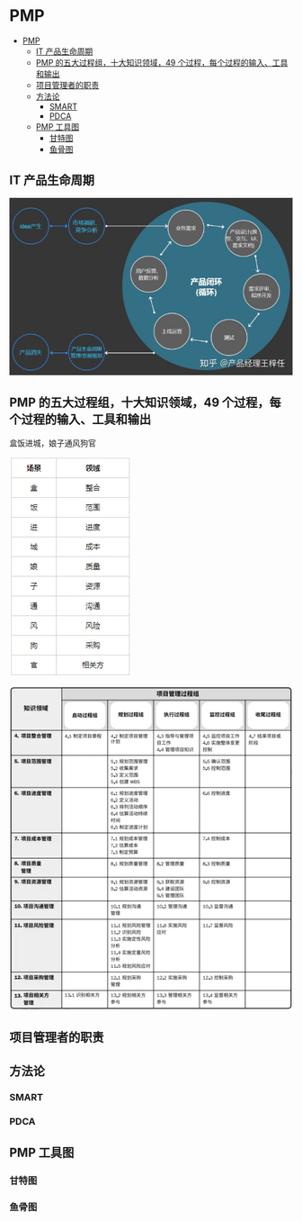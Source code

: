 # PMP

<!-- @import "[TOC]" {cmd="toc" depthFrom=1 depthTo=6 orderedList=false} -->

<!-- code_chunk_output -->

- [PMP](#pmp)
  - [IT 产品生命周期](#it-产品生命周期)
  - [PMP 的五大过程组，十大知识领域，49 个过程，每个过程的输入、工具和输出](#pmp-的五大过程组十大知识领域49-个过程每个过程的输入-工具和输出)
  - [项目管理者的职责](#项目管理者的职责)
  - [方法论](#方法论)
    - [SMART](#smart)
    - [PDCA](#pdca)
  - [PMP 工具图](#pmp-工具图)
    - [甘特图](#甘特图)
    - [鱼骨图](#鱼骨图)

<!-- /code_chunk_output -->

## IT 产品生命周期

![product_life](resource/product_life.jpg)

## PMP 的五大过程组，十大知识领域，49 个过程，每个过程的输入、工具和输出

盒饭进城，娘子通风狗官

![pmp0](resource/pmp0.webp)

![pmp1](resource/pmp1.webp)

## 项目管理者的职责

## 方法论

### SMART

### PDCA

## PMP 工具图

### 甘特图

### 鱼骨图
